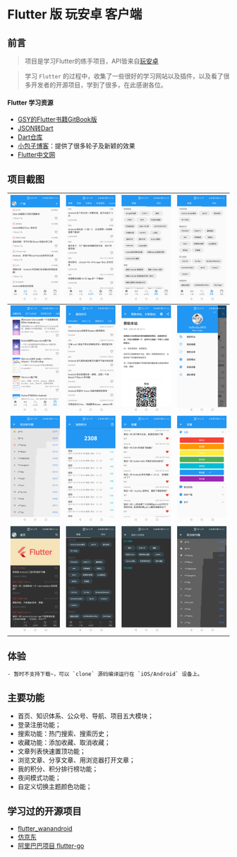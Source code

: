 # Flutter 版 玩安卓 客户端


## 前言

> 项目是学习Flutter的练手项目，API皆来自[玩安卓](https://www.wanandroid.com/blog/show/2)

> 学习 `Flutter` 的过程中，收集了一些很好的学习网站以及插件，以及看了很多开发者的开源项目，学到了很多，在此感谢各位。

#### Flutter 学习资源
- [GSY的Flutter书籍GitBook版](https://guoshuyu.cn/home/wx/Flutter-1.html)
- [JSON转Dart](https://jsontodart.com/)
- [Dart仓库](https://pub.dev/)
- [小包子博客](https://xbzweb.com/)：提供了很多轮子及新颖的效果
- [Flutter中文网](https://flutterchina.club/)

## 项目截图

| ![](Img/01.jpg) | ![](Img/02.jpg) | ![](Img/03.jpg) | ![](Img/04.jpg) |
| --- | --- | --- | --- |
| ![](Img/05.jpg) | ![](Img/06.jpg) | ![](Img/07.jpg) | ![](Img/08.jpg) |
| ![](Img/09.jpg) | ![](Img/10.jpg) | ![](Img/11.jpg) | ![](Img/12.jpg) |
| ![](Img/13.jpg) | ![](Img/14.jpg) | ![](Img/15.jpg) | ![](Img/16.jpg) |

## 体验
    - 暂时不支持下载~，可以 `clone` 源码编译运行在 `iOS/Android` 设备上。

## 主要功能

- 首页、知识体系、公众号、导航、项目五大模块；
- 登录注册功能；
- 搜索功能：热门搜索、搜索历史；
- 收藏功能：添加收藏、取消收藏；
- 文章列表快速置顶功能；
- 浏览文章、分享文章、用浏览器打开文章；
- 我的积分、积分排行榜功能；
- 夜间模式功能；
- 自定义切换主题颜色功能；

## 学习过的开源项目
- [flutter_wanandroid](https://github.com/iceCola7/flutter_wanandroid/pulls)
- [仿京东](https://github.com/DiscoverForever/learn_flutter)
- [阿里巴巴项目 flutter-go](https://github.com/alibaba/flutter-go)
